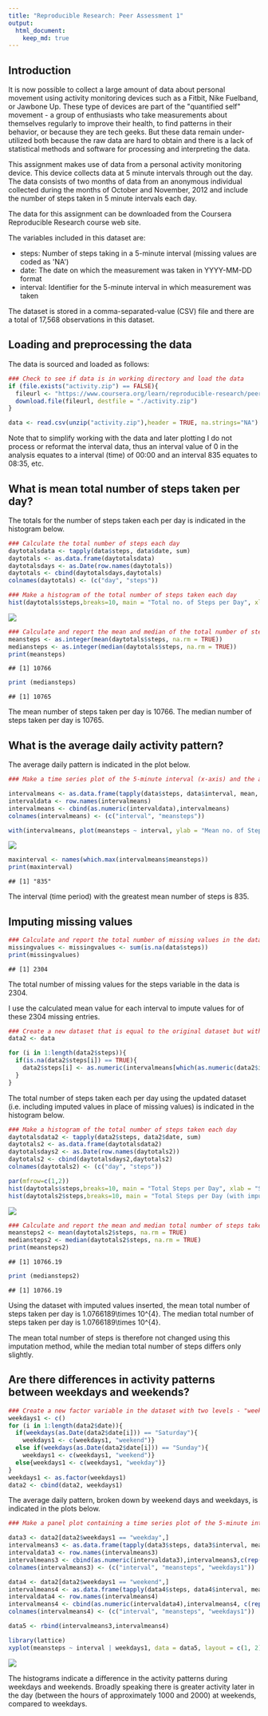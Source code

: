 ```yaml
---
title: "Reproducible Research: Peer Assessment 1"
output: 
  html_document:
    keep_md: true
---
```


## Introduction

It is now possible to collect a large amount of data about personal movement using activity monitoring devices such as a Fitbit, Nike Fuelband, or Jawbone Up. These type of devices are part of the "quantified self" movement - a group of enthusiasts who take measurements about themselves regularly to improve their health, to find patterns in their behavior, or because they are tech geeks. But these data remain under-utilized both because the raw data are hard to obtain and there is a lack of statistical methods and software for processing and interpreting the data.

This assignment makes use of data from a personal activity monitoring device. This device collects data at 5 minute intervals through out the day. The data consists of two months of data from an anonymous individual collected during the months of October and November, 2012 and include the number of steps taken in 5 minute intervals each day.

The data for this assignment can be downloaded from the Coursera Reproducible Research course web site.

The variables included in this dataset are:

* steps: Number of steps taking in a 5-minute interval (missing values are coded as 'NA')
* date: The date on which the measurement was taken in YYYY-MM-DD format
* interval: Identifier for the 5-minute interval in which measurement was taken

The dataset is stored in a comma-separated-value (CSV) file and there are a total of 17,568 observations in this dataset.

## Loading and preprocessing the data

The data is sourced and loaded as follows:

```r
### Check to see if data is in working directory and load the data
if (file.exists("activity.zip") == FALSE){
  fileurl <- "https://www.coursera.org/learn/reproducible-research/peer/gYyPt/course-project-1"
  download.file(fileurl, destfile = "./activity.zip")
}

data <- read.csv(unzip("activity.zip"),header = TRUE, na.strings="NA")
```
Note that to simplify working with the data and later plotting I do not process or reformat the interval data, thus an interval value of 0 in the analysis equates to a interval (time) of 00:00 and an interval 835 equates to 08:35, etc.

## What is mean total number of steps taken per day?

The totals for the number of steps taken each per day is indicated in the histogram below.


```r
### Calculate the total number of steps each day
daytotalsdata <- tapply(data$steps, data$date, sum)
daytotals <- as.data.frame(daytotalsdata)
daytotalsdays <- as.Date(row.names(daytotals)) 
daytotals <- cbind(daytotalsdays,daytotals)
colnames(daytotals) <- (c("day", "steps"))

### Make a histogram of the total number of steps taken each day
hist(daytotals$steps,breaks=10, main = "Total no. of Steps per Day", xlab = "Steps")
```

![](PA1_template_files/figure-html/unnamed-chunk-2-1.png)<!-- -->

```r
### Calculate and report the mean and median of the total number of steps taken per day
meansteps <- as.integer(mean(daytotals$steps, na.rm = TRUE))
mediansteps <- as.integer(median(daytotals$steps, na.rm = TRUE))
print(meansteps)
```

```
## [1] 10766
```

```r
print (mediansteps)
```

```
## [1] 10765
```
The mean number of steps taken per day is 10766.
The median number of steps taken per day is 10765.

## What is the average daily activity pattern?

The average daily pattern is indicated in the plot below.

```r
### Make a time series plot of the 5-minute interval (x-axis) and the average number of steps taken, averaged across all days (y-axis)

intervalmeans <- as.data.frame(tapply(data$steps, data$interval, mean, na.rm = TRUE))
intervaldata <- row.names(intervalmeans)
intervalmeans <- cbind(as.numeric(intervaldata),intervalmeans)
colnames(intervalmeans) <- (c("interval", "meansteps"))

with(intervalmeans, plot(meansteps ~ interval, ylab = "Mean no. of Steps", xlab = "Interval (Time of Day)", type = "l"))
```

![](PA1_template_files/figure-html/unnamed-chunk-3-1.png)<!-- -->

```r
maxinterval <- names(which.max(intervalmeans$meansteps))
print(maxinterval)
```

```
## [1] "835"
```
The interval (time period) with the greatest mean number of steps is 835.

## Imputing missing values


```r
### Calculate and report the total number of missing values in the dataset
missingvalues <- missingvalues <- sum(is.na(data$steps))
print(missingvalues)
```

```
## [1] 2304
```
The total number of missing values for the steps variable in the data is 2304.

I use the calculated mean value for each interval to impute values for of these 2304 missing entries. 


```r
### Create a new dataset that is equal to the original dataset but with the missing data filled in.
data2 <- data

for (i in 1:length(data2$steps)){
  if(is.na(data2$steps[i]) == TRUE){
    data2$steps[i] <- as.numeric(intervalmeans[which(as.numeric(data2$interval[i]) == intervalmeans[,1]),2])
  }
}
```
The total number of steps taken each per day using the updated dataset (i.e. including imputed values in place of missing values) is indicated in the histogram below.


```r
### Make a histogram of the total number of steps taken each day 
daytotalsdata2 <- tapply(data2$steps, data2$date, sum)
daytotals2 <- as.data.frame(daytotalsdata2)
daytotalsdays2 <- as.Date(row.names(daytotals2))
daytotals2 <- cbind(daytotalsdays2,daytotals2)
colnames(daytotals2) <- (c("day", "steps"))

par(mfrow=c(1,2))
hist(daytotals$steps,breaks=10, main = "Total Steps per Day", xlab = "Steps", ylim=c(0,25))
hist(daytotals2$steps,breaks=10, main = "Total Steps per Day (with imputed values)", xlab = "Steps",ylim=c(0,25))
```

![](PA1_template_files/figure-html/unnamed-chunk-6-1.png)<!-- -->

```r
### Calculate and report the mean and median total number of steps taken per day.
meansteps2 <- mean(daytotals2$steps, na.rm = TRUE)
mediansteps2 <- median(daytotals2$steps, na.rm = TRUE)
print(meansteps2)
```

```
## [1] 10766.19
```

```r
print (mediansteps2)
```

```
## [1] 10766.19
```
Using the dataset with imputed values inserted, the mean total number of steps taken per day is 1.0766189\times 10^{4}. The median total number of steps taken per day is 1.0766189\times 10^{4}. 

The mean total number of steps is therefore not changed using this imputation method, while the median total number of steps differs only slightly.

## Are there differences in activity patterns between weekdays and weekends?


```r
### Create a new factor variable in the dataset with two levels - "weekday" and "weekend" indicating whether a given date is a weekday or weekend day.
weekdays1 <- c()
for (i in 1:length(data2$date)){
  if(weekdays(as.Date(data2$date[i])) == "Saturday"){
    weekdays1 <- c(weekdays1, "weekend")} 
  else if(weekdays(as.Date(data2$date[i])) == "Sunday"){
    weekdays1 <- c(weekdays1, "weekend")}
  else{weekdays1 <- c(weekdays1, "weekday")}
}
weekdays1 <- as.factor(weekdays1)
data2 <- cbind(data2, weekdays1)
```
The average daily pattern, broken down by weekend days and weekdays, is indicated in the plots below.

```r
### Make a panel plot containing a time series plot of the 5-minute interval (x-axis) and the average number of steps taken, averaged across all weekday days or weekend days (y-axis).

data3 <- data2[data2$weekdays1 == "weekday",]
intervalmeans3 <- as.data.frame(tapply(data3$steps, data3$interval, mean, na.rm = TRUE))
intervaldata3 <- row.names(intervalmeans3)
intervalmeans3 <- cbind(as.numeric(intervaldata3),intervalmeans3,c(rep("weekday", 288)))
colnames(intervalmeans3) <- (c("interval", "meansteps", "weekdays1"))

data4 <- data2[data2$weekdays1 == "weekend",]
intervalmeans4 <- as.data.frame(tapply(data4$steps, data4$interval, mean, na.rm = TRUE))
intervaldata4 <- row.names(intervalmeans4)
intervalmeans4 <- cbind(as.numeric(intervaldata4),intervalmeans4, c(rep("weekend", 288)))
colnames(intervalmeans4) <- (c("interval", "meansteps", "weekdays1"))

data5 <- rbind(intervalmeans3,intervalmeans4)

library(lattice)
xyplot(meansteps ~ interval | weekdays1, data = data5, layout = c(1, 2), type = "l", scales = list())
```

![](PA1_template_files/figure-html/unnamed-chunk-8-1.png)<!-- -->

The histograms indicate a difference in the activity patterns during weekdays and weekends. Broadly speaking there is greater activity later in the day (between the hours of approximately 1000 and 2000) at weekends, compared to weekdays. 
